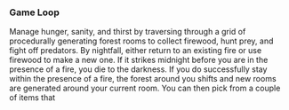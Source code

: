 ### Game Loop
Manage hunger, sanity, and thirst by traversing through a grid of procedurally generating forest rooms to collect firewood, hunt prey, and fight off predators. By nightfall, either return to an existing fire or use firewood to make a new one. If it strikes midnight before you are in the presence of a fire, you die to the darkness. If you do successfully stay within the presence of a fire, the forest around you shifts and new rooms are generated around your current room. You can then pick from a couple of items that